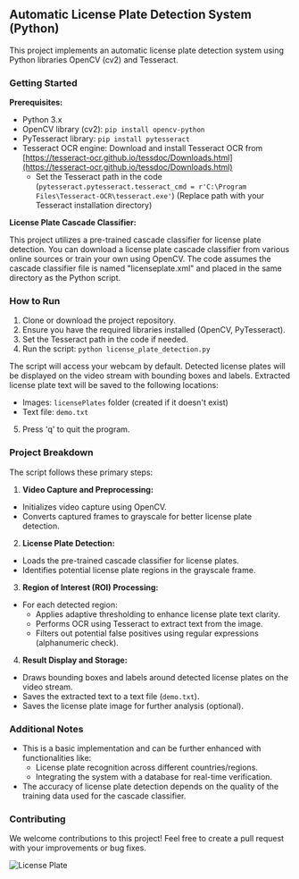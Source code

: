 ## Automatic License Plate Detection System (Python)

This project implements an automatic license plate detection system using Python libraries OpenCV (cv2) and Tesseract. 

###  Getting Started

**Prerequisites:**

* Python 3.x
* OpenCV library (cv2): `pip install opencv-python`
* PyTesseract library: `pip install pytesseract`
* Tesseract OCR engine: Download and install Tesseract OCR from [https://tesseract-ocr.github.io/tessdoc/Downloads.html](https://tesseract-ocr.github.io/tessdoc/Downloads.html) 
  -  Set the Tesseract path in the code (`pytesseract.pytesseract.tesseract_cmd = r'C:\Program Files\Tesseract-OCR\tesseract.exe'`) (Replace path with your Tesseract installation directory)

**License Plate Cascade Classifier:**

This project utilizes a pre-trained cascade classifier for license plate detection. You can download a license plate cascade classifier from various online sources or train your own using OpenCV. The code assumes the cascade classifier file is named "licenseplate.xml" and placed in the same directory as the Python script.

### How to Run

1. Clone or download the project repository.
2. Ensure you have the required libraries installed (OpenCV, PyTesseract).
3. Set the Tesseract path in the code if needed.
4. Run the script: `python license_plate_detection.py`

The script will access your webcam by default. Detected license plates will be displayed on the video stream with bounding boxes and labels. Extracted license plate text will be saved to the following locations:

* Images: `licensePlates` folder (created if it doesn't exist)
* Text file: `demo.txt`

5. Press 'q' to quit the program.

### Project Breakdown

The script follows these primary steps:

1. **Video Capture and Preprocessing:** 
  - Initializes video capture using OpenCV.
  - Converts captured frames to grayscale for better license plate detection.

2. **License Plate Detection:**
  - Loads the pre-trained cascade classifier for license plates.
  - Identifies potential license plate regions in the grayscale frame.

3. **Region of Interest (ROI) Processing:**
  - For each detected region:
      - Applies adaptive thresholding to enhance license plate text clarity.
      - Performs OCR using Tesseract to extract text from the image.
      - Filters out potential false positives using regular expressions (alphanumeric check).

4. **Result Display and Storage:**
  - Draws bounding boxes and labels around detected license plates on the video stream.
  - Saves the extracted text to a text file (`demo.txt`).
  - Saves the license plate image for further analysis (optional).

### Additional Notes

* This is a basic implementation and can be further enhanced with functionalities like:
    - License plate recognition across different countries/regions.
    - Integrating the system with a database for real-time verification.
* The accuracy of license plate detection depends on the quality of the training data used for the cascade classifier.

### Contributing

We welcome contributions to this project! Feel free to create a pull request with your improvements or bug fixes.


![License Plate](https://github.com/Humayun-glitch/license-plate-detection/assets/57752996/9aca2d18-8ae4-43c9-89f8-66e17e8c80c2)

